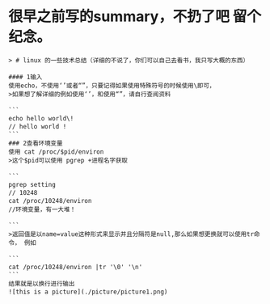 # 很早之前写的summary，不扔了吧 留个纪念。

    > # linux 的一些技术总结（详细的不说了，你们可以自己去看书，我只写大概的东西）

    #### 1输入
    使用echo，不使用‘’或者“”，只要记得如果使用特殊符号的时候使用\即可，
    >如果想了解详细的例如使用‘’，和使用“”，请自行查阅资料

    ```
    echo hello world\!
    // hello world !
    ```
    ### 2查看环境变量
    使用 cat /proc/$pid/environ
    >这个$pid可以使用 pgrep +进程名字获取

    ```
    pgrep setting
    // 10248
    cat /proc/10248/environ
    //环境变量，有一大堆！

    ```
    >返回值是以name=value这种形式来显示并且分隔符是null,那么如果想更换就可以使用tr命令， 例如

    ```
    cat /proc/10248/environ |tr '\0' '\n'
    ```
    结果就是以换行进行输出
    ![this is a picture](./picture/picture1.png)


